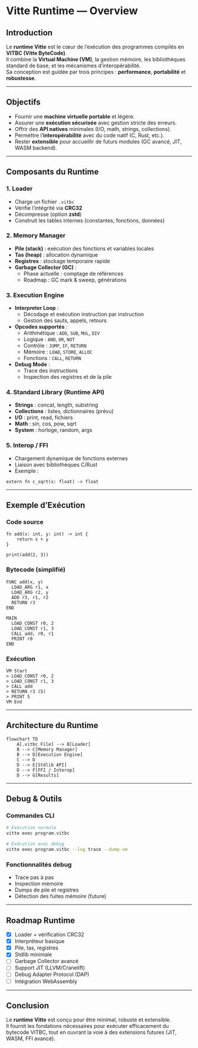 # Vitte Runtime — Overview

## Introduction
Le **runtime Vitte** est le cœur de l’exécution des programmes compilés en **VITBC (Vitte ByteCode)**.  
Il combine la **Virtual Machine (VM)**, la gestion mémoire, les bibliothèques standard de base, et les mécanismes d’interopérabilité.  
Sa conception est guidée par trois principes : **performance**, **portabilité** et **robustesse**.

---

## Objectifs
- Fournir une **machine virtuelle portable** et légère.
- Assurer une **exécution sécurisée** avec gestion stricte des erreurs.
- Offrir des **API natives** minimales (I/O, math, strings, collections).
- Permettre l’**interopérabilité** avec du code natif (C, Rust, etc.).
- Rester **extensible** pour accueillir de futurs modules (GC avancé, JIT, WASM backend).

---

## Composants du Runtime

### 1. Loader
- Charge un fichier `.vitbc`
- Vérifie l’intégrité via **CRC32**
- Décompresse (option **zstd**)
- Construit les tables internes (constantes, fonctions, données)

### 2. Memory Manager
- **Pile (stack)** : exécution des fonctions et variables locales
- **Tas (heap)** : allocation dynamique
- **Registres** : stockage temporaire rapide
- **Garbage Collector (GC)** :
  - Phase actuelle : comptage de références
  - Roadmap : GC mark & sweep, générations

### 3. Execution Engine
- **Interpreter Loop** :
  - Décodage et exécution instruction par instruction
  - Gestion des sauts, appels, retours
- **Opcodes supportés** :
  - Arithmétique : `ADD`, `SUB`, `MUL`, `DIV`
  - Logique : `AND`, `OR`, `NOT`
  - Contrôle : `JUMP`, `IF`, `RETURN`
  - Mémoire : `LOAD`, `STORE`, `ALLOC`
  - Fonctions : `CALL`, `RETURN`
- **Debug Mode** :
  - Trace des instructions
  - Inspection des registres et de la pile

### 4. Standard Library (Runtime API)
- **Strings** : concat, length, substring
- **Collections** : listes, dictionnaires (prévu)
- **I/O** : print, read, fichiers
- **Math** : sin, cos, pow, sqrt
- **System** : horloge, random, args

### 5. Interop / FFI
- Chargement dynamique de fonctions externes
- Liaison avec bibliothèques C/Rust
- Exemple :
```vit
extern fn c_sqrt(x: float) -> float
```

---

## Exemple d’Exécution

### Code source
```vit
fn add(x: int, y: int) -> int {
    return x + y
}

print(add(2, 3))
```

### Bytecode (simplifié)
```text
FUNC add(x, y)
  LOAD_ARG r1, x
  LOAD_ARG r2, y
  ADD r3, r1, r2
  RETURN r3
END

MAIN
  LOAD_CONST r0, 2
  LOAD_CONST r1, 3
  CALL add, r0, r1
  PRINT r0
END
```

### Exécution
```
VM Start
> LOAD_CONST r0, 2
> LOAD_CONST r1, 3
> CALL add
> RETURN r3 (5)
> PRINT 5
VM End
```

---

## Architecture du Runtime

```mermaid
flowchart TD
    A[.vitbc File] --> B[Loader]
    B --> C[Memory Manager]
    B --> D[Execution Engine]
    C --> D
    D --> E[Stdlib API]
    D --> F[FFI / Interop]
    D --> G[Results]
```

---

## Debug & Outils

### Commandes CLI
```bash
# Exécution normale
vitte exec program.vitbc

# Exécution avec debug
vitte exec program.vitbc --log trace --dump-vm
```

### Fonctionnalités debug
- Trace pas à pas
- Inspection mémoire
- Dumps de pile et registres
- Détection des fuites mémoire (future)

---

## Roadmap Runtime
- [x] Loader + vérification CRC32
- [x] Interpréteur basique
- [x] Pile, tas, registres
- [x] Stdlib minimale
- [ ] Garbage Collector avancé
- [ ] Support JIT (LLVM/Cranelift)
- [ ] Debug Adapter Protocol (DAP)
- [ ] Intégration WebAssembly

---

## Conclusion
Le **runtime Vitte** est conçu pour être minimal, robuste et extensible.  
Il fournit les fondations nécessaires pour exécuter efficacement du bytecode VITBC, tout en ouvrant la voie à des extensions futures (JIT, WASM, FFI avancé).